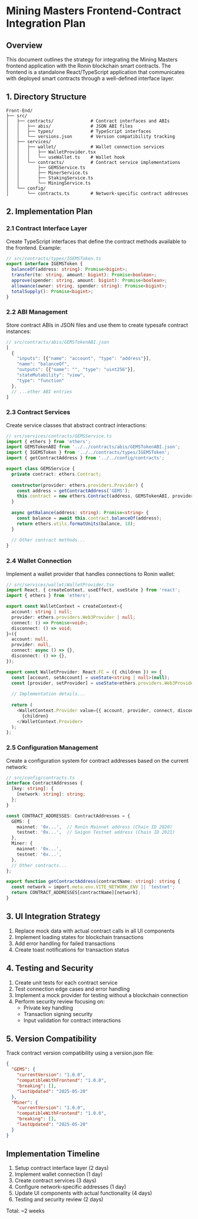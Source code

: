 # Mining Masters Frontend-Contract Integration Plan

## Overview
This document outlines the strategy for integrating the Mining Masters frontend application with the Ronin blockchain smart contracts. The frontend is a standalone React/TypeScript application that communicates with deployed smart contracts through a well-defined interface layer.

## 1. Directory Structure

```
Front-End/
├── src/
│   ├── contracts/              # Contract interfaces and ABIs
│   │   ├── abis/               # JSON ABI files
│   │   ├── types/              # TypeScript interfaces 
│   │   └── versions.json       # Version compatibility tracking
│   ├── services/
│   │   ├── wallet/             # Wallet connection services
│   │   │   ├── WalletProvider.tsx
│   │   │   └── useWallet.ts    # Wallet hook
│   │   └── contracts/          # Contract service implementations
│   │       ├── GEMSService.ts
│   │       ├── MinerService.ts
│   │       ├── StakingService.ts
│   │       └── MiningService.ts
│   └── config/
│       └── contracts.ts        # Network-specific contract addresses
```

## 2. Implementation Plan

### 2.1 Contract Interface Layer

Create TypeScript interfaces that define the contract methods available to the frontend. Example:

```typescript
// src/contracts/types/IGEMSToken.ts
export interface IGEMSToken {
  balanceOf(address: string): Promise<bigint>;
  transfer(to: string, amount: bigint): Promise<boolean>;
  approve(spender: string, amount: bigint): Promise<boolean>;
  allowance(owner: string, spender: string): Promise<bigint>;
  totalSupply(): Promise<bigint>;
}
```

### 2.2 ABI Management

Store contract ABIs in JSON files and use them to create typesafe contract instances:

```typescript
// src/contracts/abis/GEMSTokenABI.json
[
  {
    "inputs": [{"name": "account", "type": "address"}],
    "name": "balanceOf",
    "outputs": [{"name": "", "type": "uint256"}],
    "stateMutability": "view",
    "type": "function"
  },
  // ...other ABI entries
]
```

### 2.3 Contract Services

Create service classes that abstract contract interactions:

```typescript
// src/services/contracts/GEMSService.ts
import { ethers } from 'ethers';
import GEMSTokenABI from '../../contracts/abis/GEMSTokenABI.json';
import { IGEMSToken } from '../../contracts/types/IGEMSToken';
import { getContractAddress } from '../../config/contracts';

export class GEMSService {
  private contract: ethers.Contract;
  
  constructor(provider: ethers.providers.Provider) {
    const address = getContractAddress('GEMS');
    this.contract = new ethers.Contract(address, GEMSTokenABI, provider);
  }
  
  async getBalance(address: string): Promise<string> {
    const balance = await this.contract.balanceOf(address);
    return ethers.utils.formatUnits(balance, 18);
  }
  
  // Other contract methods...
}
```

### 2.4 Wallet Connection

Implement a wallet provider that handles connections to Ronin wallet:

```typescript
// src/services/wallet/WalletProvider.tsx
import React, { createContext, useEffect, useState } from 'react';
import { ethers } from 'ethers';

export const WalletContext = createContext<{
  account: string | null;
  provider: ethers.providers.Web3Provider | null;
  connect: () => Promise<void>;
  disconnect: () => void;
}>({
  account: null,
  provider: null,
  connect: async () => {},
  disconnect: () => {},
});

export const WalletProvider: React.FC = ({ children }) => {
  const [account, setAccount] = useState<string | null>(null);
  const [provider, setProvider] = useState<ethers.providers.Web3Provider | null>(null);
  
  // Implementation details...
  
  return (
    <WalletContext.Provider value={{ account, provider, connect, disconnect }}>
      {children}
    </WalletContext.Provider>
  );
};
```

### 2.5 Configuration Management

Create a configuration system for contract addresses based on the current network:

```typescript
// src/config/contracts.ts
interface ContractAddresses {
  [key: string]: {
    [network: string]: string;
  };
}

const CONTRACT_ADDRESSES: ContractAddresses = {
  GEMS: {
    mainnet: '0x...',  // Ronin Mainnet address (Chain ID 2020)
    testnet: '0x...',  // Saigon Testnet address (Chain ID 2021)
  },
  Miner: {
    mainnet: '0x...',
    testnet: '0x...',
  },
  // Other contracts...
};

export function getContractAddress(contractName: string): string {
  const network = import.meta.env.VITE_NETWORK_ENV || 'testnet';
  return CONTRACT_ADDRESSES[contractName][network];
}
```

## 3. UI Integration Strategy

1. Replace mock data with actual contract calls in all UI components
2. Implement loading states for blockchain transactions
3. Add error handling for failed transactions
4. Create toast notifications for transaction status

## 4. Testing and Security

1. Create unit tests for each contract service
2. Test connection edge cases and error handling
3. Implement a mock provider for testing without a blockchain connection
4. Perform security review focusing on:
   - Private key handling
   - Transaction signing security
   - Input validation for contract interactions

## 5. Version Compatibility

Track contract version compatibility using a version.json file:

```json
{
  "GEMS": {
    "currentVersion": "1.0.0",
    "compatibleWithFrontend": "1.0.0",
    "breaking": [],
    "lastUpdated": "2025-05-20"
  },
  "Miner": {
    "currentVersion": "1.0.0",
    "compatibleWithFrontend": "1.0.0",
    "breaking": [],
    "lastUpdated": "2025-05-20"
  }
}
```

## Implementation Timeline

1. Setup contract interface layer (2 days)
2. Implement wallet connection (1 day)
3. Create contract services (3 days)
4. Configure network-specific addresses (1 day)
5. Update UI components with actual functionality (4 days)
6. Testing and security review (2 days)

Total: ~2 weeks
